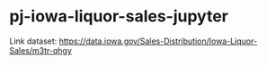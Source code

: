 # pj-iowa-liquor-sales-jupyter
Link dataset: https://data.iowa.gov/Sales-Distribution/Iowa-Liquor-Sales/m3tr-qhgy
